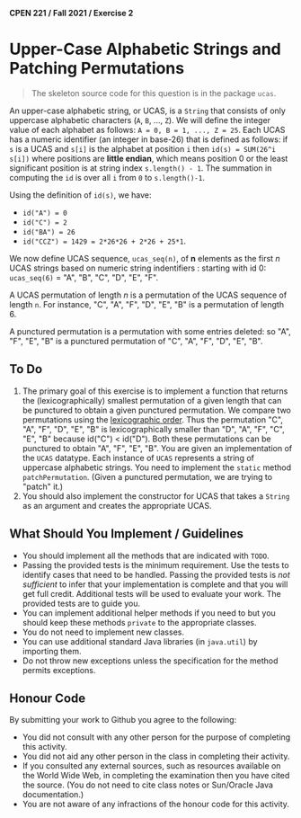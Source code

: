 **CPEN 221 / Fall 2021 / Exercise 2**

# Upper-Case Alphabetic Strings and Patching Permutations

> The skeleton source code for this question is in the package `ucas`.

An upper-case alphabetic string, or UCAS, is a `String` that consists of only uppercase alphabetic characters (`A`, `B`, ..., `Z`). We will define the integer value of each alphabet as follows: `A = 0, B = 1, ..., Z = 25`. Each UCAS has a numeric identifier (an integer in base-26) that is defined as follows: if `s` is a UCAS and `s[i]` is the alphabet at position `i` then `id(s) = SUM(26^i s[i])` where positions are **little endian**, which means position 0 or the least significant position is at string index `s.length() - 1`. The summation in computing the `id` is over all `i` from `0` to `s.length()-1`.

Using the definition of `id(s)`, we have:

* `id("A") = 0`
* `id("C") = 2`
* `id("BA") = 26`
* `id("CCZ") = 1429 = 2*26*26 + 2*26 + 25*1`.

We now define UCAS sequence, `ucas_seq(n)`, of **n** elements as the first $n$ UCAS strings based on numeric string indentifiers : starting with id 0: `ucas_seq(6)` = "A", "B", "C", "D", "E", "F". 

A UCAS permutation of length $n$ is a permutation of the UCAS sequence of length `n`. For instance, "C", "A", "F", "D", "E", "B" is a permutation of length 6.

A punctured permutation is a permutation with some entries deleted: so "A", "F", "E", "B" is a punctured permutation of "C", "A", "F", "D", "E", "B".

## To Do

1. The primary goal of this exercise is to implement a function that returns the (lexicographically) smallest permutation of a given length that can be punctured to obtain a given punctured permutation. We compare two permutations using the [lexicographic order](https://en.wikipedia.org/wiki/Lexicographic_order). Thus the permutation "C", "A", "F", "D", "E", "B" is lexicographically smaller than "D", "A", "F", "C", "E", "B" because id("C") < id("D"). Both these permutations can be punctured to obtain "A", "F", "E", "B". You are given an implementation of the `UCAS` datatype. Each instance of `UCAS` represents a string of uppercase alphabetic strings. You need to implement the `static` method `patchPermutation`.  (Given a punctured permutation, we are trying to "patch" it.)
2. You should also implement the constructor for UCAS that takes a `String` as an argument and creates the appropriate UCAS.




## What Should You Implement / Guidelines

+ You should implement all the methods that are indicated with `TODO`.
+ Passing the provided tests is the minimum requirement. Use the tests to identify cases that need to be handled. Passing the provided tests is *not sufficient* to infer that your implementation is complete and that you will get full credit. Additional tests will be used to evaluate your work. The provided tests are to guide you.
+ You can implement additional helper methods if you need to but you should keep these methods `private` to the appropriate classes.
+ You do not need to implement new classes.
+ You can use additional standard Java libraries (in `java.util`) by importing them.
+ Do not throw new exceptions unless the specification for the method permits exceptions.



## Honour Code

By submitting your work to Github you agree to the following:

* You did not consult with any other person for the purpose of completing this activity.
* You did not aid any other person in the class in completing their activity.
* If you consulted any external sources, such as resources available on the World Wide Web, in completing the examination then you have cited the source. (You do not need to cite class notes or Sun/Oracle Java documentation.)
* You are not aware of any infractions of the honour code for this activity.
